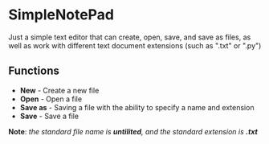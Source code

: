 # SimpleNotePad
Just a simple text editor that can create, open, save, and save as files, as well as work with different text document extensions (such as ".txt" or ".py")
## Functions
+ **New** - Create a new file
+ **Open** - Open a file
+ **Save as** - Saving a file with the ability to specify a name and extension
+ **Save** - Save a file

**Note**: _the standard file name is ***untilited***, and the standard extension is ***.txt***_
